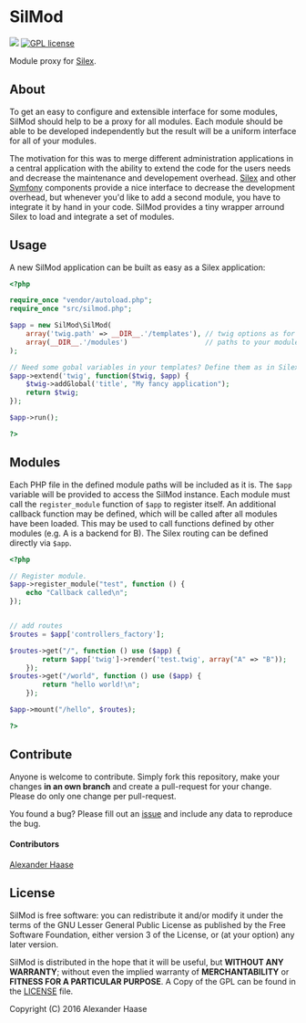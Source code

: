 # SilMod

[![](https://img.shields.io/github/issues-raw/alehaa/silmod.svg?style=flat-square)](https://github.com/alehaa/silmod/issues) [![GPL license](http://img.shields.io/badge/license-LGPL-blue.svg?style=flat-square)](http://www.gnu.org/licenses/)

Module proxy for [Silex](http://silex.sensiolabs.org/).


## About

To get an easy to configure and extensible interface for some modules, SilMod should help to be a proxy for all modules. Each module should be able to be developed independently but the result will be a uniform interface for all of your modules.

The motivation for this was to merge different administration applications in a central application with the ability to extend the code for the users needs and decrease the maintenance and developement overhead. [Silex](http://silex.sensiolabs.org/) and other [Symfony](https://symfony.com/) components provide a nice interface to decrease the development overhead, but whenever you'd like to add a second module, you have to integrate it by hand in your code. SilMod provides a tiny wrapper arround Silex to load and integrate a set of modules.


## Usage

A new SilMod application can be built as easy as a Silex application:
```php
<?php

require_once "vendor/autoload.php";
require_once "src/silmod.php";

$app = new SilMod\SilMod(
	array('twig.path' => __DIR__.'/templates'), // twig options as for Silex
	array(__DIR__.'/modules')                   // paths to your modules
);

// Need some gobal variables in your templates? Define them as in Silex:
$app->extend('twig', function($twig, $app) {
    $twig->addGlobal('title', "My fancy application");
    return $twig;
});

$app->run();

?>
```


## Modules

Each PHP file in the defined module paths will be included as it is. The ``$app`` variable will be provided to access the SilMod instance. Each module must call the ``register_module`` function of ``$app`` to register itself. An additional callback function may be defined, which will be called after all modules have been loaded. This may be used to call functions defined by other modules (e.g. A is a backend for B). The Silex routing can be defined directly via ``$app``.

```php
<?php

// Register module.
$app->register_module("test", function () {
	echo "Callback called\n";
});


// add routes
$routes = $app['controllers_factory'];

$routes->get("/", function () use ($app) {
		return $app['twig']->render('test.twig', array("A" => "B"));
	});
$routes->get("/world", function () use ($app) {
		return "hello world!\n";
	});

$app->mount("/hello", $routes);

?>
```


## Contribute

Anyone is welcome to contribute. Simply fork this repository, make your changes **in an own branch** and create a pull-request for your change. Please do only one change per pull-request.

You found a bug? Please fill out an [issue](https://github.com/alehaa/silmod/issues) and include any data to reproduce the bug.

#### Contributors

[Alexander Haase](https://github.com/alehaa)


## License

SilMod is free software: you can redistribute it and/or modify it under the terms of the GNU Lesser General Public License as published by the Free Software Foundation, either version 3 of the License, or (at your option) any later version.

SilMod is distributed in the hope that it will be useful, but **WITHOUT ANY WARRANTY**; without even the implied warranty of **MERCHANTABILITY** or **FITNESS FOR A PARTICULAR PURPOSE**. A Copy of the GPL can be found in the [LICENSE](LICENSE) file.

Copyright (C) 2016 Alexander Haase
